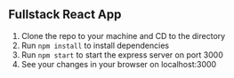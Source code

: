 ## Fullstack React App

1. Clone the repo to your machine and CD to the directory
2. Run `npm install` to install dependencies 
3. Run `npm start` to start the express server on port 3000
4. See your changes in your browser on localhost:3000
